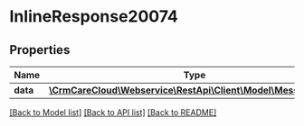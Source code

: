 # InlineResponse20074

## Properties
Name | Type | Description | Notes
------------ | ------------- | ------------- | -------------
**data** | [**\CrmCareCloud\Webservice\RestApi\Client\Model\MessageDetail**](MessageDetail.md) |  | [optional] 

[[Back to Model list]](../../README.md#documentation-for-models) [[Back to API list]](../../README.md#documentation-for-api-endpoints) [[Back to README]](../../README.md)

